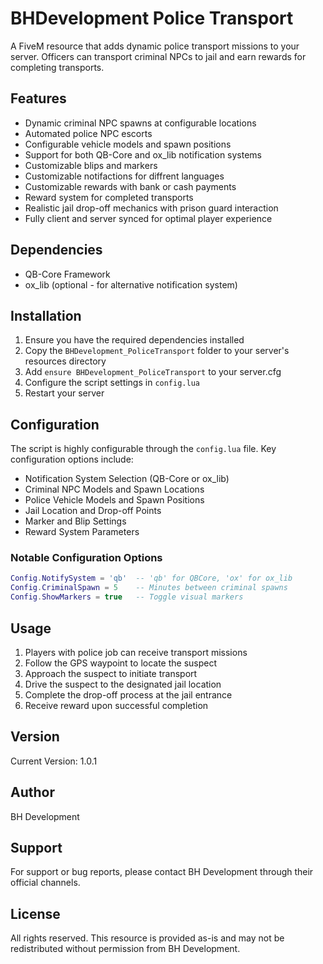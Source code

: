# BHDevelopment Police Transport

A FiveM resource that adds dynamic police transport missions to your server. Officers can transport criminal NPCs to jail and earn rewards for completing transports.

## Features

- Dynamic criminal NPC spawns at configurable locations
- Automated police NPC escorts
- Configurable vehicle models and spawn positions
- Support for both QB-Core and ox_lib notification systems
- Customizable blips and markers
- Customizable notifactions for diffrent languages
- Customizable rewards with bank or cash payments
- Reward system for completed transports
- Realistic jail drop-off mechanics with prison guard interaction
- Fully client and server synced for optimal player experience

## Dependencies

- QB-Core Framework
- ox_lib (optional - for alternative notification system)

## Installation

1. Ensure you have the required dependencies installed
2. Copy the `BHDevelopment_PoliceTransport` folder to your server's resources directory
3. Add `ensure BHDevelopment_PoliceTransport` to your server.cfg
4. Configure the script settings in `config.lua`
5. Restart your server

## Configuration

The script is highly configurable through the `config.lua` file. Key configuration options include:

- Notification System Selection (QB-Core or ox_lib)
- Criminal NPC Models and Spawn Locations
- Police Vehicle Models and Spawn Positions
- Jail Location and Drop-off Points
- Marker and Blip Settings
- Reward System Parameters

### Notable Configuration Options

```lua
Config.NotifySystem = 'qb'  -- 'qb' for QBCore, 'ox' for ox_lib
Config.CriminalSpawn = 5    -- Minutes between criminal spawns
Config.ShowMarkers = true   -- Toggle visual markers
```

## Usage

1. Players with police job can receive transport missions
2. Follow the GPS waypoint to locate the suspect
3. Approach the suspect to initiate transport
4. Drive the suspect to the designated jail location
5. Complete the drop-off process at the jail entrance
6. Receive reward upon successful completion

## Version

Current Version: 1.0.1

## Author

BH Development

## Support

For support or bug reports, please contact BH Development through their official channels.

## License

All rights reserved. This resource is provided as-is and may not be redistributed without permission from BH Development.
